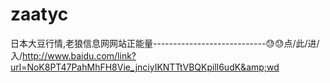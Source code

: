 # zaatyc
日本大豆行情,老狼信息网网站正能量----------------------------😓😓点/此/进/入/http://www.baidu.com/link?url=NoK8PT47PahMhFH8Vie_jnciyIKNTTtVBQKpill6udK&amp;wd
